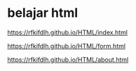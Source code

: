 # belajar html

https://rfkifdlh.github.io/HTML/index.html

https://rfkifdlh.github.io/HTML/form.html

https://rfkifdlh.github.io/HTML/about.html

